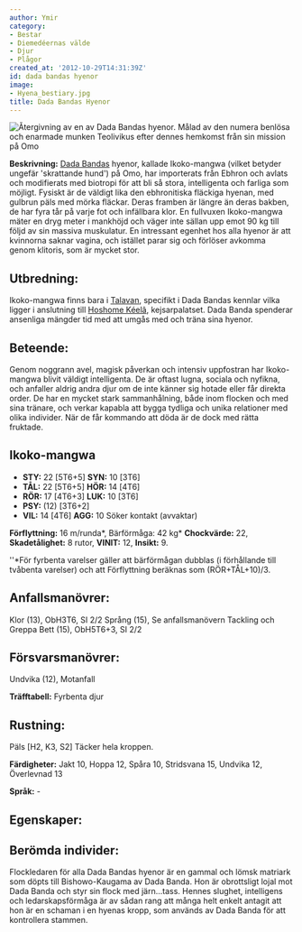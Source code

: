 ```yaml
---
author: Ymir
category:
- Bestar
- Diemedéernas välde
- Djur
- Plågor
created_at: '2012-10-29T14:31:39Z'
id: dada bandas hyenor
image:
- Hyena_bestiary.jpg
title: Dada Bandas Hyenor
---
```

![Återgivning av en av Dada Bandas hyenor. Målad av den numera benlösa och enarmade munken [Teolivikus] efter dennes hemkomst från sin mission på [Omo]][1]

**Beskrivning:** [Dada Bandas] hyenor, kallade Ikoko-mangwa (vilket betyder ungefär 'skrattande hund') på Omo, har importerats från Ebhron och avlats och modifierats med biotropi för att bli så stora, intelligenta och farliga som möjligt. Fysiskt är de väldigt lika den ebhronitiska fläckiga hyenan, med gulbrun päls med mörka fläckar. Deras framben är längre än deras bakben, de har fyra tår på varje fot och infällbara klor. En fullvuxen Ikoko-mangwa mäter en dryg meter i mankhöjd och väger inte sällan upp emot 90 kg till följd av sin massiva muskulatur. En intressant egenhet hos alla hyenor är att kvinnorna saknar vagina, och istället parar sig och förlöser avkomma genom klitoris, som är mycket stor.

## Utbredning:

Ikoko-mangwa finns bara i [Talavan], specifikt i Dada Bandas kennlar vilka ligger i anslutning till [Hoshome Kéelâ], kejsarpalatset. Dada Banda spenderar ansenliga mängder tid med att umgås med och träna sina hyenor.

## Beteende:

Genom noggrann avel, magisk påverkan och intensiv uppfostran har Ikoko-mangwa blivit väldigt intelligenta. De är oftast lugna, sociala och nyfikna, och anfaller aldrig andra djur om de inte känner sig hotade eller får direkta order. De har en mycket stark sammanhålning, både inom flocken och med sina tränare, och verkar kapabla att bygga tydliga och unika relationer med olika individer. När de får kommando att döda är de dock med rätta fruktade.

## Ikoko-mangwa

-   **STY:** 22 \[5T6+5\] **SYN:** 10 \[3T6\]
-   **TÅL:** 22 \[5T6+5\] **HÖR:** 14 \[4T6\]
-   **RÖR:** 17 \[4T6+3\] **LUK:** 10 \[3T6\]
-   **PSY:** (12) \[3T6+2\]
-   **VIL:** 14 \[4T6\] **AGG:** 10 Söker kontakt (avvaktar)

**Förflyttning:** 16 m/runda\*, Bärförmåga: 42 kg\* **Chockvärde:** 22, **Skadetålighet:** 8 rutor, **VINIT:** 12, **Insikt:** 9.

''\*För fyrbenta varelser gäller att bärförmågan dubblas (i förhållande till tvåbenta varelser) och att Förflyttning beräknas som (RÖR+TÅL+10)/3.

## Anfallsmanövrer:

Klor (13), ObH3T6, SI 2/2
Språng (15), Se anfallsmanövern Tackling och Greppa
Bett (15), ObH5T6+3, SI 2/2

## Försvarsmanövrer:

Undvika (12), Motanfall

**Träfftabell:** Fyrbenta djur

## Rustning:

Päls \[H2, K3, S2\] Täcker hela kroppen.

**Färdigheter:** Jakt 10, Hoppa 12, Spåra 10, Stridsvana 15, Undvika 12, Överlevnad 13

**Språk:** -

## Egenskaper:

## Berömda individer:

Flockledaren för alla Dada Bandas hyenor är en gammal och lömsk matriark som döpts till Bishowo-Kaugama av Dada Banda. Hon är obrottsligt lojal mot Dada Banda och styr sin flock med järn...tass. Hennes slughet, intelligens och ledarskapsförmåga är av sådan rang att många helt enkelt antagit att hon är en schaman i en hyenas kropp, som används av Dada Banda för att kontrollera stammen.

  [Teolivikus]: Teolivikus
  [Omo]: Omo
  [1]: Hyena_bestiary.jpg "Återgivning av en av Dada Bandas hyenor. Målad av den numera benlösa och enarmade munken Teolivikus efter dennes hemkomst från sin mission på Omo"
  [Dada Bandas]: Dada_Banda
  [Talavan]: Talavan
  [Hoshome Kéelâ]: Hoshome_Kéelâ